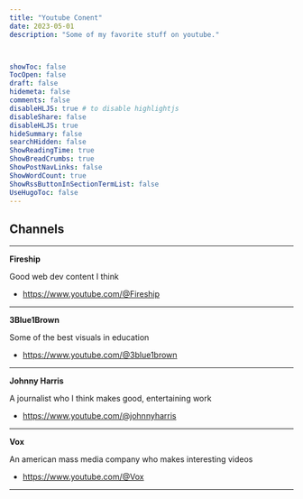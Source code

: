 ```yaml
---
title: "Youtube Conent"
date: 2023-05-01
description: "Some of my favorite stuff on youtube."



showToc: false
TocOpen: false
draft: false
hidemeta: false
comments: false
disableHLJS: true # to disable highlightjs
disableShare: false
disableHLJS: true
hideSummary: false
searchHidden: false
ShowReadingTime: true
ShowBreadCrumbs: true
ShowPostNavLinks: false
ShowWordCount: true
ShowRssButtonInSectionTermList: false
UseHugoToc: false
---
```


## Channels 
---
**Fireship**

Good web dev content I think 
-   https://www.youtube.com/@Fireship
---

**3Blue1Brown**

Some of the best visuals in education
-   https://www.youtube.com/@3blue1brown
---

**Johnny Harris**

A journalist who I think makes good, entertaining work 
-   https://www.youtube.com/@johnnyharris
---

**Vox**

An american mass media company who makes interesting videos 
-   https://www.youtube.com/@Vox
---
